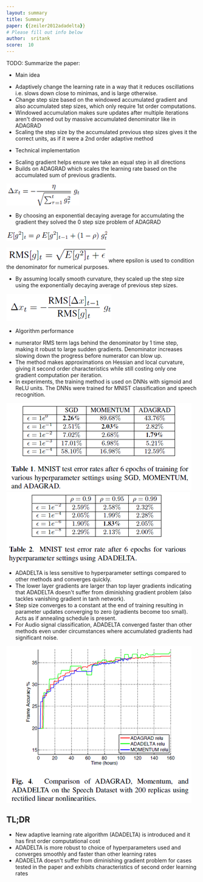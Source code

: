 ```yaml
---
layout: summary
title: Summary
paper: {{zeiler2012adadelta}}
# Please fill out info below
author:  sritank
score:  10
---
```


TODO: Summarize the paper:

* Main idea
- Adaptively change the learning rate in a way that it reduces oscillations i.e. slows down close to minimas, and is large otherwise.
- Change step size based on the windowed accumulated gradient and also accumulated step sizes, which only require 1st order computations.
- Windowed accumulation makes sure updates after multiple iterations aren't drowned out by massive accumulated denominator like in ADAGRAD
- Scaling the step size by the accumulated previous step sizes gives it the correct units, as if it were a 2nd order adaptive method

* Technical implementation
- Scaling gradient helps ensure we take an equal step in all directions
- Builds on ADAGRAD which scales the learning rate based on the accumulated sum of previous gradients. 

![ADAGRAD_step](ADAGRAD.png)
- By choosing an exponential decaying average for accumulating the gradient they solved the 0 step size problem of ADAGRAD

![ADADELTA_avg](exp_decay_avg.png)

![ADADELTA_denom](exponential_decay_average.png)
where epsilon is used to condition the denominator for numerical purposes.
- By assuming locally smooth curvature, they scaled up the step size using the exponentially decaying average of previous step sizes.

![ADADELTA_step](ADADELTA_step.png)
* Algorithm performance
- numerator RMS term lags behind the denominator by 1 time step, making it robust to large sudden gradients. Denominator increases slowing down the progress before numerator can blow up.
- The method makes approximations on Hessian and local curvature, giving it second order characteristics while still costing only one gradient computation per iteration.
- In experiments, the training method is used on DNNs with sigmoid and ReLU units. The DNNs were trained for MNIST classification and speech recognition.

![6epoch](6epochs_testerr.png) ![6epoch_ADADELTA](6epoch_ADADELTA.png)

- ADADELTA is less sensitive to hyperparameter settings compared to other methods and converges quickly. 
- The lower layer gradients are larger than top layer gradients indicating that ADADELTA doesn't suffer from diminishing gradient problem (also tackles vanishing gradient in tanh network).
- Step size converges to a constant at the end of training resulting in parameter updates converging to zero (gradients become too small). Acts as if annealing schedule is present.
- For Audio signal classification, ADADELTA converged faster than other methods even under circumstances where accumulated gradients had significant noise.

![audio](ADADELTA_relu_audio.png)

## TL;DR
* New adaptive learning rate algorithm (ADADELTA) is introduced and it has first order computational cost
* ADADELTA is more robust to choice of hyperparameters used and converges smoothly and faster than other learning rates
* ADADELTA doesn't suffer from diminishing gradient problem for cases tested in the paper and exhibits characteristics of second order learning rates
